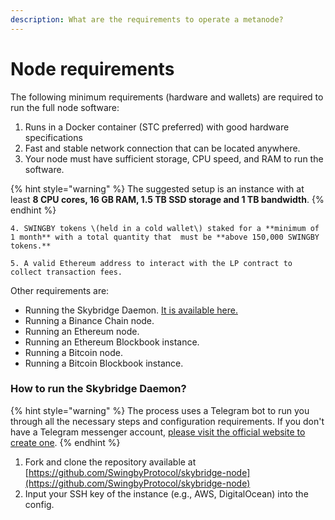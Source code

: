 ```yaml
---
description: What are the requirements to operate a metanode?
---
```


# Node requirements

The following minimum requirements \(hardware and wallets\) are required to run the full node software:

1. Runs in a Docker container \(STC preferred\) with good hardware specifications
2. Fast and stable network connection that can be located anywhere.
3. Your node must have sufficient storage, CPU speed, and RAM to run the software. 

{% hint style="warning" %}
The suggested setup is an instance with at least **8 CPU cores, 16 GB RAM, 1.5 TB SSD storage  and 1 TB bandwidth**.
{% endhint %}

    4. SWINGBY tokens \(held in a cold wallet\) staked for a **minimum of 1 month** with a total quantity that  must be **above 150,000 SWINGBY tokens.**

    5. A valid Ethereum address to interact with the LP contract to collect transaction fees.

Other requirements are:

* Running the Skybridge Daemon. [It is available here.](https://github.com/SwingbyProtocol/skybridge-node)
* Running a Binance Chain node.
* Running an Ethereum node.
* Running an Ethereum Blockbook instance.
* Running a Bitcoin node.
* Running a Bitcoin Blockbook instance.

### How to run the Skybridge Daemon?

{% hint style="warning" %}
The process uses a Telegram bot to run you through all the necessary steps and configuration requirements. If you don't have a Telegram messenger account, [please visit the official website to create one](https://telegram.org/).
{% endhint %}

1. Fork and clone the repository available at [https://github.com/SwingbyProtocol/skybridge-node](https://github.com/SwingbyProtocol/skybridge-node) 
2. Input your SSH key of the instance \(e.g., AWS, DigitalOcean\) into the config.



